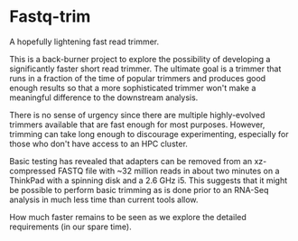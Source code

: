 # Fastq-trim
A hopefully lightening fast read trimmer.

This is a back-burner project to explore the possibility of developing a
significantly faster short read trimmer.
The ultimate goal is a trimmer that runs in a fraction of the time of
popular trimmers and produces good enough results so that a more
sophisticated trimmer won't make a meaningful difference to the downstream
analysis.

There is no sense of urgency since there are multiple highly-evolved trimmers
available that are fast enough for most purposes.  However, trimming can
take long enough to discourage experimenting, especially for those
who don't have access to an HPC cluster.

Basic testing has revealed that adapters can be removed from an
xz-compressed FASTQ file with ~32 million reads in about two minutes on a
ThinkPad with a spinning disk and a 2.6 GHz i5.
This suggests that it might be possible to perform basic trimming as is done
prior to an RNA-Seq analysis in much less time than current tools allow.

How much faster remains to be seen as we explore the detailed requirements
(in our spare time).
